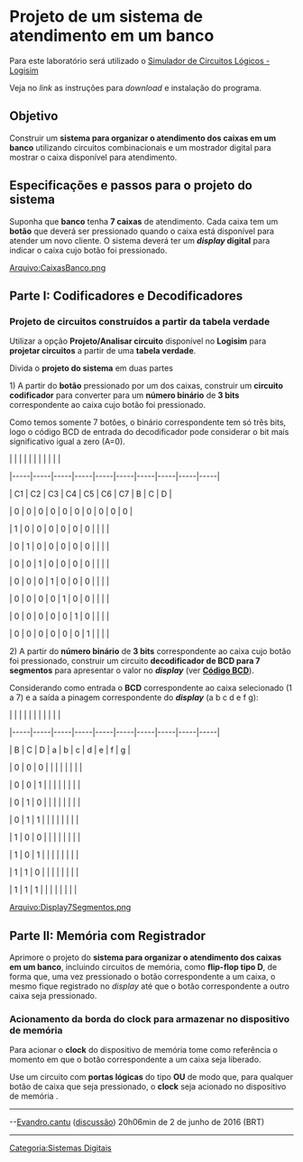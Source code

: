 # Projeto de um sistema de atendimento em um banco

Para este laboratório será utilizado o <a href="Simulador_de_Circuitos_Lógicos_-_Logisim" class="wikilink" title="Simulador de Circuitos Lógicos - Logisim">Simulador de Circuitos Lógicos - Logisim</a>  
Veja no *link* as instruções para *download* e instalação do programa.

## Objetivo

Construir um **sistema para organizar o atendimento dos caixas em um banco** utilizando circuitos combinacionais e um mostrador digital para mostrar o caixa disponível para atendimento.

## Especificações e passos para o projeto do sistema

Suponha que **banco** tenha **7 caixas** de atendimento. Cada caixa tem um **botão** que deverá ser pressionado quando o caixa está disponível para atender um novo cliente. O sistema deverá ter um ***display* digital** para indicar o caixa cujo botão foi pressionado.

<a href="Arquivo:CaixasBanco.png" class="wikilink" title="Arquivo:CaixasBanco.png">Arquivo:CaixasBanco.png</a>

## Parte I: Codificadores e Decodificadores

### Projeto de circuitos construídos a partir da tabela verdade

Utilizar a opção **Projeto/Analisar circuito** disponível no **Logisim** para **projetar circuitos** a partir de uma **tabela verdade**.

Divida o **projeto do sistema** em duas partes  

1\) A partir do **botão** pressionado por um dos caixas, construir um **circuito codificador** para converter para um **número binário** de **3 bits** correspondente ao caixa cujo botão foi pressionado.

  
Como temos somente 7 botões, o binário correspondente tem só três bits, logo o código BCD de entrada do decodificador pode considerar o bit mais significativo igual a zero (A=0).

|     |     |     |     |     |     |     |     |     |     |
|-----|-----|-----|-----|-----|-----|-----|-----|-----|-----|
| C1  | C2  | C3  | C4  | C5  | C6  | C7  | B   | C   | D   |
| 0   | 0   | 0   | 0   | 0   | 0   | 0   | 0   | 0   | 0   |
| 1   | 0   | 0   | 0   | 0   | 0   | 0   |     |     |     |
| 0   | 1   | 0   | 0   | 0   | 0   | 0   |     |     |     |
| 0   | 0   | 1   | 0   | 0   | 0   | 0   |     |     |     |
| 0   | 0   | 0   | 1   | 0   | 0   | 0   |     |     |     |
| 0   | 0   | 0   | 0   | 1   | 0   | 0   |     |     |     |
| 0   | 0   | 0   | 0   | 0   | 1   | 0   |     |     |     |
| 0   | 0   | 0   | 0   | 0   | 0   | 1   |     |     |     |

2\) A partir do **número binário** de **3 bits** correspondente ao caixa cujo botão foi pressionado, construir um circuito **decodificador de BCD para 7 segmentos** para apresentar o valor no ***display*** (ver <a href="Codigos_Digitais" class="wikilink" title=" Código BCD"> <strong>Código BCD</strong></a>).

  
Considerando como entrada o **BCD** correspondente ao caixa selecionado (1 a 7) e a saída a pinagem correspondente do ***display*** (a b c d e f g):

|     |     |     |     |     |     |     |     |     |     |
|-----|-----|-----|-----|-----|-----|-----|-----|-----|-----|
| B   | C   | D   | a   | b   | c   | d   | e   | f   | g   |
| 0   | 0   | 0   |     |     |     |     |     |     |     |
| 0   | 0   | 1   |     |     |     |     |     |     |     |
| 0   | 1   | 0   |     |     |     |     |     |     |     |
| 0   | 1   | 1   |     |     |     |     |     |     |     |
| 1   | 0   | 0   |     |     |     |     |     |     |     |
| 1   | 0   | 1   |     |     |     |     |     |     |     |
| 1   | 1   | 0   |     |     |     |     |     |     |     |
| 1   | 1   | 1   |     |     |     |     |     |     |     |

<a href="Arquivo:Display7Segmentos.png" class="wikilink" title="Arquivo:Display7Segmentos.png">Arquivo:Display7Segmentos.png</a>

## Parte II: Memória com Registrador

Aprimore o projeto do **sistema para organizar o atendimento dos caixas em um banco**, incluindo circuitos de memória, como **flip-flop tipo D**, de forma que, uma vez pressionado o botão correspondente a um caixa, o mesmo fique registrado no *display* até que o botão correspondente a outro caixa seja pressionado.

### Acionamento da borda do clock para armazenar no dispositivo de memória

Para acionar o **clock** do dispositivo de memória tome como referência o momento em que o botão correspondente a um caixa seja liberado.

Use um circuito com **portas lógicas** do tipo **OU** de modo que, para qualquer botão de caixa que seja pressionado, o **clock** seja acionado no dispositivo de memória .

------------------------------------------------------------------------

--<a href="Usuário:Evandro.cantu" class="wikilink" title="Evandro.cantu">Evandro.cantu</a> (<a href="Usuário_Discussão:Evandro.cantu" class="wikilink" title="discussão">discussão</a>) 20h06min de 2 de junho de 2016 (BRT)

------------------------------------------------------------------------

<a href="Categoria:Sistemas_Digitais" class="wikilink" title="Categoria:Sistemas Digitais">Categoria:Sistemas Digitais</a>
